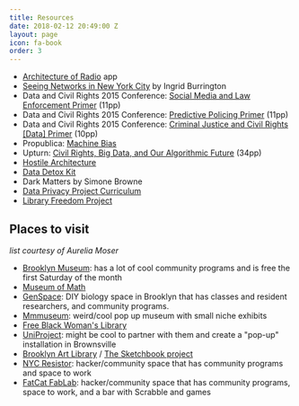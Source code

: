 ```yaml
---
title: Resources
date: 2018-02-12 20:49:00 Z
layout: page
icon: fa-book
order: 3
---
```


* [Architecture of Radio](http://architectureofradio.com/) app
* [Seeing Networks in New York City](http://seeingnetworks.in/nyc/) by Ingrid Burrington
* Data and Civil Rights 2015 Conference: [Social Media and Law Enforcement Primer](http://www.datacivilrights.org/pubs/2015-1027/Social_Media_Surveillance_and_Law_Enforcement.pdf) (11pp)
* Data and Civil Rights 2015 Conference: [Predictive Policing Primer](http://www.datacivilrights.org/pubs/2015-1027/Predictive_Policing.pdf) (11pp)
* Data and Civil Rights 2015 Conference: [Criminal Justice and Civil Rights [Data] Primer](http://www.datacivilrights.org/pubs/2015-1027/Criminal_Justice_and_Civil_Rights_Primer.pdf) (10pp)
* Propublica: [Machine Bias](https://www.propublica.org/article/machine-bias-risk-assessments-in-criminal-sentencing)
* Upturn: [Civil Rights, Big Data, and Our Algorithmic Future](https://bigdata.fairness.io/) (34pp)
* [Hostile Architecture](https://points.datasociety.net/hostile-architecture-electronic-monitoring-716dd03b44f5)
* [Data Detox Kit](https://datadetox.myshadow.org/detox)
* Dark Matters by Simone Browne
* [Data Privacy Project Curriculum](https://dataprivacyproject.org/curriculum/)
* [Library Freedom Project](https://libraryfreedomproject.org/resources/)

## Places to visit
*list courtesy of Aurelia Moser*

* [Brooklyn Museum](https://www.brooklynmuseum.org/about/contact/): has a lot of cool community programs and is free the first Saturday of the month
* [Museum of Math](https://momath.org/) 
* [GenSpace](https://www.genspace.org/): DIY biology space in Brooklyn that has classes and resident researchers, and community programs.
* [Mmmuseum](http://www.mmuseumm.com/): weird/cool pop up museum with small niche exhibits
* [Free Black Woman's Library](https://thefreeblackwomanslibrary.tumblr.com/) 
* [UniProject](https://www.theuniproject.org/): might be cool to partner with them and create a "pop-up" installation in Brownsville
* [Brooklyn Art Library](https://www.sketchbookproject.com/libraries) / [The Sketchbook project](https://www.sketchbookproject.com/)
* [NYC Resistor](https://www.nycresistor.com/): hacker/community space that has community programs and space to work
* [FatCat FabLab](https://www.fatcatfablab.org/): hacker/community space that has community programs, space to work, and a bar with Scrabble and games
